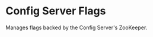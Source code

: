 <!-- Copyright 2018 Yahoo Holdings. Licensed under the terms of the Apache 2.0 license. See LICENSE in the project root. -->
# Config Server Flags
Manages flags backed by the Config Server's ZooKeeper.
